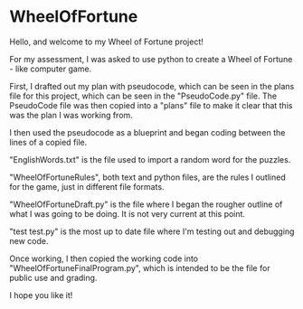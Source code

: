 # WheelOfFortune

Hello, and welcome to my Wheel of Fortune project!

For my assessment, I was asked to use python to create a Wheel of Fortune - like computer game.

First, I drafted out my plan with pseudocode, which can be seen in the plans file for this project, which can be seen in the "PseudoCode.py" file.
The PseudoCode file was then copied into a "plans" file to make it clear that this was the plan I was working from.

I then used the pseudocode as a blueprint and began coding between the lines of a copied file.

"EnglishWords.txt" is the file used to import a random word for the puzzles.

"WheelOfFortuneRules", both text and python files, are the rules I outlined for the game, just in different file formats.

"WheelOfFortuneDraft.py" is the file where I began the rougher outline of what I was going to be doing. It is not very current at this point.

"test test.py" is the most up to date file where I'm testing out and debugging new code.

Once working, I then copied the working code into "WheelOfFortuneFinalProgram.py", which is intended to be the file for public use and grading.

I hope you like it!
